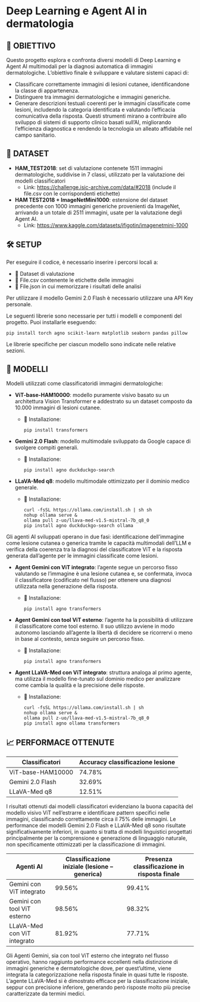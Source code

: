 # Deep Learning e Agent AI in dermatologia

## 📌 OBIETTIVO  
Questo progetto esplora e confronta diversi modelli di Deep Learning e Agent AI multimodali per la diagnosi automatica di immagini dermatologiche. L’obiettivo finale è sviluppare e valutare sistemi capaci di:
- Classificare correttamente immagini di lesioni cutanee, identificandone la classe di appartenenza.
- Distinguere tra immagini dermatologiche e immagini generiche.
- Generare descrizioni testuali coerenti per le immagini classificate come lesioni, includendo la categoria identificata e valutando l’efficacia comunicativa della risposta.
Questi strumenti mirano a contribuire allo sviluppo di sistemi di supporto clinico basati sull’AI, migliorando l’efficienza diagnostica e rendendo la tecnologia un alleato affidabile nel campo sanitario.

## 📂 DATASET 
- **HAM_TEST2018**: set di valutazione contenete 1511 immagini dermatologiche, suddivise in 7 classi, utilizzato per la valutazione dei modelli classificatori  
  - Link: https://challenge.isic-archive.com/data/#2018 (include il file.csv con le corrispondenti etichette)  
- **HAM TEST2018 + ImageNetMini1000**: estensione del dataset precedente con 1000 immagini generiche provenienti da ImageNet, arrivando a un totale di 2511 immagini, usate per la valutazione degli Agent AI.  
  - Link: https://www.kaggle.com/datasets/ifigotin/imagenetmini-1000  

## 🛠️ SETUP
Per eseguire il codice, è necessario inserire i percorsi locali a:  
- 📁 Dataset di valutazione  
- 📄 File.csv contenente le etichette delle immagini  
- 📝 File.json in cui memorizzare i risultati delle analisi  

Per utilizzare il modello Gemini 2.0 Flash è necessario utilizzare una API Key personale.  

Le seguenti librerie sono necessarie per tutti i modelli e componenti del progetto. Puoi installarle eseguendo:
```
pip install torch agno scikit-learn matplotlib seaborn pandas pillow
```  
Le librerie specifiche per ciascun modello sono indicate nelle relative sezioni.

## 🤖 MODELLI 
Modelli utilizzati come classificatoridi immagini dermatologiche: 

- **ViT-base-HAM10000**: modello puramente visivo basato su un architettura Vision Transformer e addestrato su un dataset composto da 10.000 immagini di lesioni cutanee.
  - 🔧 Installazione:  
    ```
    pip install transformers
    ```  

- **Gemini 2.0 Flash**: modello multimodale sviluppato da Google capace di svolgere compiti generali.  
  - 🔧 Installazione:  
    ```
    pip install agno duckduckgo-search
    ```  

- **LLaVA-Med q8**: modello multimodale ottimizzato per il dominio medico generale.  
  - 🔧 Installazione:  
    ```
    curl -fsSL https://ollama.com/install.sh | sh sh
    nohup ollama serve &
    ollama pull z-uo/llava-med-v1.5-mistral-7b_q8_0
    pip install agno duckduckgo-search ollama
    ```  

Gli agenti AI sviluppati operano in due fasi: identificazione dell’immagine come lesione cutanea o generica tramite le capacità multimodali dell’LLM e verifica della coerenza tra la diagnosi del classificatore ViT e la risposta generata dall’agente per le immagini classificate come lesioni. 

- **Agent Gemini con ViT integrato**: l’agente segue un percorso fisso valutando se l’immagine è una lesione cutanea e, se confermata, invoca il classificatore (codificato nel flusso) per ottenere una diagnosi utilizzata nella generazione della risposta.  
  - 🔧 Installazione:  
    ```
    pip install agno transformers
    ```  

- **Agent Gemini con tool ViT esterno**: l’agente ha la possibilità di utilizzare il classificatore come tool esterno. Il suo utilizzo avviene in modo autonomo lasciando all’agente la libertà di decidere se ricorrervi o meno in base al contesto, senza seguire un percorso fisso. 
  - 🔧 Installazione:  
    ```
    pip install agno transformers
    ```  

- **Agent LLaVA-Med con ViT integrato**: struttura analoga al primo agente, ma utilizza il modello fine-tunato sul dominio medico per analizzare come cambia la qualità e la precisione delle risposte.
  - 🔧 Installazione:  
    ```
    curl -fsSL https://ollama.com/install.sh | sh
    nohup ollama serve &
    ollama pull z-uo/llava-med-v1.5-mistral-7b_q8_0
    pip install agno ollama transformers
    ```  

## 📈 PERFORMACE OTTENUTE  

| Classificatori       | Accuracy classificazione lesione |
|----------------------|----------------------------------|
| ViT-base-HAM10000    | 74.78%                           |
| Gemini 2.0 Flash     | 32.69%                           |
| LLaVA-Med q8         | 12.51%                           |

I risultati ottenuti dai modelli classificatori evidenziano la buona capacità del modello visivo ViT nell’estrarre e identificare pattern specifici nelle immagini, classificando correttamente circa il 75% delle immagini. Le performance dei modelli Gemini 2.0 Flash e LLaVA-Med q8 sono risultate significativamente inferiori, in quanto si tratta di modelli linguistici progettati principalmente per la comprensione e generazione di linguaggio naturale, non specificamente ottimizzati per la classificazione di immagini.

| Agenti AI                    | Classificazione iniziale (lesione – generica)  | Presenza classificazione in risposta finale |
|------------------------------|------------------------------------------------|---------------------------------------------|
| Gemini con ViT integrato     | 99.56%                                         | 99.41%                                      |
| Gemini con tool ViT esterno  | 98.56%                                         | 98.32%                                      |
| LLaVA-Med con ViT integrato  | 81.92%                                         | 77.71%                                      |

Gli Agenti Gemini, sia con tool ViT esterno che integrato nel flusso operativo, hanno raggiunto performance eccellenti nella distinzione di immagini generiche e dermatologiche dove, per quest’ultime, viene integrata la categorizzazione nella risposta finale in quasi tutte le risposte. L’agente LLaVA-Med si è dimostrato efficace per la classificazione iniziale, seppur con precisione inferiore, generando però risposte molto più precise caratterizzate da termini medici. 
